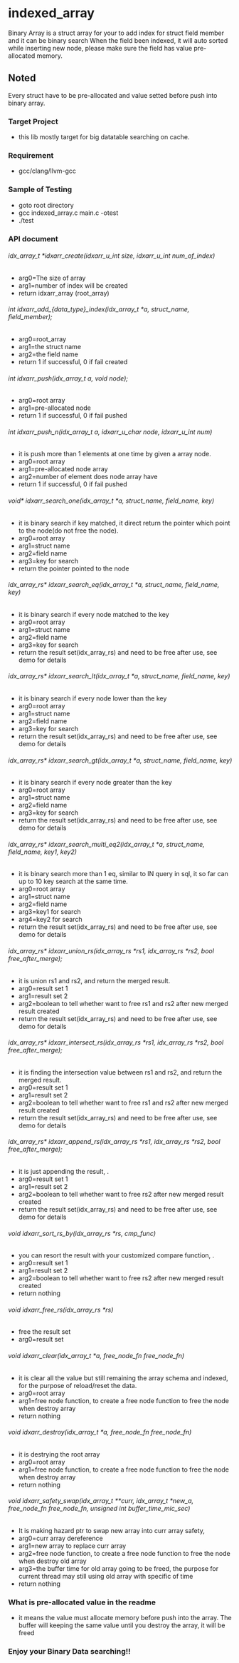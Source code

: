 # indexed_array
Binary Array is a struct array for your to add index for struct field member and it can be binary search
When the field been indexed, it will auto sorted while inserting new node, please make sure the field has value pre-allocated memory.

## Noted
Every struct have to be pre-allocated and value setted before push into binary array.

### Target Project
- this lib mostly target for big datatable searching on cache.

### Requirement
- gcc/clang/llvm-gcc


### Sample of Testing
- goto root directory
- gcc indexed_array.c main.c -otest
- ./test

### API document
###### idx_array_t *idxarr_create(idxarr_u_int size, idxarr_u_int num_of_index)
* arg0=The size of array
* arg1=number of index will be created
* return idxarr_array (root_array)

###### int idxarr_add_{data_type}_index(idx_array_t *a, struct_name, field_member);
* arg0=root_array
* arg1=the struct name
* arg2=the field name
* return 1 if successful, 0 if fail created

###### int idxarr_push(idx_array_t *a, void* node);
* arg0=root array
* arg1=pre-allocated node
* return 1 if successful, 0 if fail pushed

###### int idxarr_push_n(idx_array_t *a,  idxarr_u_char* node, idxarr_u_int num)
* it is push more than 1 elements at one time by given a array node.
* arg0=root array
* arg1=pre-allocated node array
* arg2=number of element does node array have
* return 1 if successful, 0 if fail pushed 

###### void* idxarr_search_one(idx_array_t *a, struct_name, field_name, key)
* it is binary search if key matched, it direct return the pointer which point to the node(do not free the node).
* arg0=root array
* arg1=struct name
* arg2=field name
* arg3=key for search
* return the pointer pointed to the node 


###### idx_array_rs* idxarr_search_eq(idx_array_t *a, struct_name, field_name, key)
* it is binary search if every node matched to the key
* arg0=root array
* arg1=struct name
* arg2=field name
* arg3=key for search
* return the result set(idx_array_rs) and need to be free after use, see demo for details 


###### idx_array_rs* idxarr_search_lt(idx_array_t *a, struct_name, field_name, key)
* it is binary search if every node lower than the key
* arg0=root array
* arg1=struct name
* arg2=field name
* arg3=key for search
* return the result set(idx_array_rs) and need to be free after use, see demo for details 


###### idx_array_rs* idxarr_search_gt(idx_array_t *a, struct_name, field_name, key)
* it is binary search if every node greater than the key
* arg0=root array
* arg1=struct name
* arg2=field name
* arg3=key for search
* return the result set(idx_array_rs) and need to be free after use, see demo for details 


###### idx_array_rs* idxarr_search_multi_eq2(idx_array_t *a, struct_name, field_name, key1, key2)
* it is binary search more than 1 eq, similar to IN query in sql, it so far can up to 10 key search at the same time.
* arg0=root array
* arg1=struct name
* arg2=field name
* arg3=key1 for search
* arg4=key2 for search
* return the result set(idx_array_rs) and need to be free after use, see demo for details 

###### idx_array_rs* idxarr_union_rs(idx_array_rs *rs1, idx_array_rs *rs2, bool free_after_merge);
* it is union rs1 and rs2, and return the merged result.
* arg0=result set 1
* arg1=result set 2
* arg2=boolean to tell whether want to free rs1 and rs2 after new merged result created
* return the result set(idx_array_rs) and need to be free after use, see demo for details 


###### idx_array_rs* idxarr_intersect_rs(idx_array_rs *rs1, idx_array_rs *rs2, bool free_after_merge);
* it is finding the intersection value between rs1 and rs2, and return the merged result.
* arg0=result set 1
* arg1=result set 2
* arg2=boolean to tell whether want to free rs1 and rs2 after new merged result created
* return the result set(idx_array_rs) and need to be free after use, see demo for details 


###### idx_array_rs* idxarr_append_rs(idx_array_rs *rs1, idx_array_rs *rs2, bool free_after_merge);
* it is just appending the result, .
* arg0=result set 1
* arg1=result set 2
* arg2=boolean to tell whether want to free rs2 after new merged result created
* return the result set(idx_array_rs) and need to be free after use, see demo for details 

###### void idxarr_sort_rs_by(idx_array_rs *rs, cmp_func) 
* you can resort the result with your customized compare function, .
* arg0=result set 1
* arg1=result set 2
* arg2=boolean to tell whether want to free rs2 after new merged result created
* return nothing

###### void idxarr_free_rs(idx_array_rs *rs)
* free the result set
* arg0=result set

###### void idxarr_clear(idx_array_t *a, free_node_fn free_node_fn)
* it is clear all the value but still remaining the array schema and indexed, for the purpose of reload/reset the data.
* arg0=root array
* arg1=free node function, to create a free node function to free the node when destroy array
* return nothing

###### void idxarr_destroy(idx_array_t *a, free_node_fn free_node_fn)
* it is destrying the root array
* arg0=root array
* arg1=free node function, to create a free node function to free the node when destroy array
* return nothing


###### void idxarr_safety_swap(idx_array_t **curr, idx_array_t *new_a, free_node_fn free_node_fn, unsigned int buffer_time_mic_sec)
* It is making hazard ptr to swap new array into curr array safety, 
* arg0=curr array dereference
* arg1=new array to replace curr array
* arg2=free node function, to create a free node function to free the node when destroy old array
* arg3=the buffer time for old array going to be freed, the purpose for current thread may still using old array with specific of time
* return nothing


### What is pre-allocated value in the readme
* it means the value must allocate memory before push into the array. The buffer will keeping the same value until you destroy the array, it will be freed

### Enjoy your Binary Data searching!!